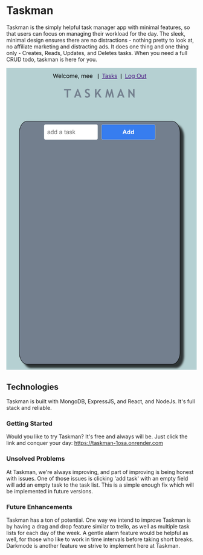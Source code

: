 # Taskman

Taskman is the simply helpful task manager app with minimal features, so that users can focus on managing their workload for the day. The sleek, minimal design ensures there are no distractions - nothing pretty to look at, no affiliate marketing and distracting ads. It does one thing and one thing only - Creates, Reads, Updates, and Deletes tasks. When you need a full CRUD todo, taskman is here for you. 

![Alt text](<Screenshot 2023-09-26 at 7.38.26 AM.png>)




## Technologies

Taskman is built with MongoDB, ExpressJS, and React, and NodeJs. It's full stack and reliable.

### Getting Started

Would you like to try Taskman? It's free and always will be. Just click the link and conquer your day: https://taskman-1osa.onrender.com

### Unsolved Problems

At Taskman, we're always improving, and part of improving is being honest with issues. One of those issues is clicking 'add task' with an empty field will add an empty task to the task list. This is a simple enough fix which will be implemented in future versions.

### Future Enhancements

Taskman has a ton of potential. One way we intend to improve Taskman is by having a drag and drop feature similar to trello, as well as multiple task lists for each day of the week. A gentle alarm feature would be helpful as well, for those who like to work in time intervals before taking short breaks. Darkmode is another feature we strive to implement here at Taskman.
